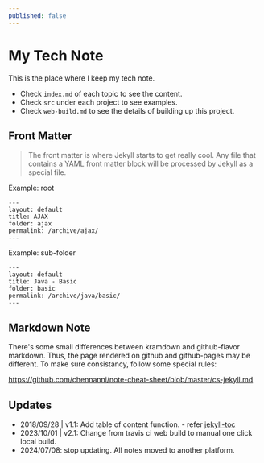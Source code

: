 ```yaml
---
published: false
---
```


# My Tech Note

This is the place where I keep my tech note. 
- Check `index.md` of each topic to see the content.
- Check `src` under each project to see examples.
- Check `web-build.md` to see the details of building up this project.

## Front Matter

> The front matter is where Jekyll starts to get really cool. 
Any file that contains a YAML front matter block will be processed by Jekyll as a special file.

Example: root

~~~
---
layout: default
title: AJAX
folder: ajax
permalink: /archive/ajax/
---
~~~

Example: sub-folder

~~~
---
layout: default
title: Java - Basic
folder: basic
permalink: /archive/java/basic/
---
~~~

## Markdown Note

There's some small differences between kramdown and github-flavor markdown. Thus, the page rendered on github and github-pages may be different. To make sure consistancy, follow some special rules: 

https://github.com/chennanni/note-cheat-sheet/blob/master/cs-jekyll.md

## Updates

- 2018/09/28 | v1.1: Add table of content function. - refer [jekyll-toc](https://github.com/allejo/jekyll-toc)
- 2023/10/01 | v2.1: Change from travis ci web build to manual one click local build.
- 2024/07/08: stop updating. All notes moved to another platform.
